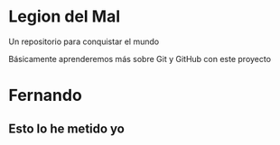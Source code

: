 # Legion del Mal
Un repositorio para conquistar el mundo

Básicamente aprenderemos más sobre Git y GitHub con este proyecto


# Fernando


## Esto lo he metido yo
